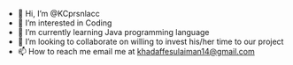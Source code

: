 - 👋 Hi, I’m @KCprsnlacc
- 👀 I’m interested in Coding
- 🌱 I’m currently learning Java programming language
- 💞️ I’m looking to collaborate on willing to invest his/her time to our project
- 📫 How to reach me email me at khadaffesulaiman14@gmail.com

<!---
KCprsnlacc/KCprsnlacc is a ✨ special ✨ repository because its `README.md` (this file) appears on your GitHub profile.
You can click the Preview link to take a look at your changes.
--->
